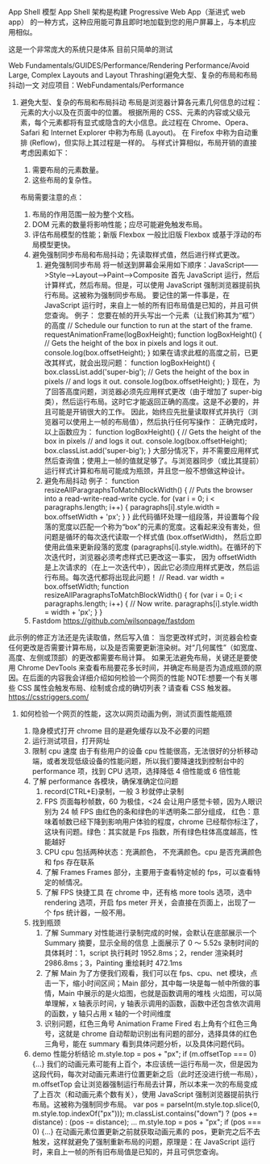 App Shell 模型
App Shell 架构是构建 Progressive Web App（渐进式 web app） 的一种方式，这种应用能可靠且即时地加载到您的用户屏幕上，与本机应用相似。

这是一个非常庞大的系统只是体系
目前只简单的测试

Web Fundamentals/GUIDES/Performance/Rendering Performance/Avoid Large, Complex Layouts and Layout Thrashing(避免大型、复杂的布局和布局抖动)一文
对应项目：WebFundamentals/Performance

1. 避免大型、复杂的布局和布局抖动
   布局是浏览器计算各元素几何信息的过程：元素的大小以及在页面中的位置。 根据所用的 CSS、元素的内容或父级元素，每个元素都将有显式或隐含的大小信息。此过程在 Chrome、Opera、Safari 和 Internet Explorer 中称为布局 (Layout)。 在 Firefox 中称为自动重排 (Reflow)，但实际上其过程是一样的。
   与样式计算相似，布局开销的直接考虑因素如下：

   1. 需要布局的元素数量。
   2. 这些布局的复杂性。

   布局需要注意的点：

   1. 布局的作用范围一般为整个文档。
   2. DOM 元素的数量将影响性能；应尽可能避免触发布局。
   3. 评估布局模型的性能；新版 Flexbox 一般比旧版 Flexbox 或基于浮动的布局模型更快。
   4. 避免强制同步布局和布局抖动；先读取样式值，然后进行样式更改。
      1. 避免强制同步布局
         将一帧送到屏幕会采用如下顺序：JavaScript——>Style——>Layout——>Paint——>Composite
         首先 JavaScript 运行，然后计算样式，然后布局。但是，可以使用 JavaScript 强制浏览器提前执行布局。这被称为强制同步布局。
         要记住的第一件事是，在 JavaScript 运行时，来自上一帧的所有旧布局值是已知的，并且可供您查询。
         例子：
         您要在帧的开头写出一个元素（让我们称其为“框”）的高度
         // Schedule our function to run at the start of the frame.
         requestAnimationFrame(logBoxHeight);
         function logBoxHeight() {
         // Gets the height of the box in pixels and logs it out.
         console.log(box.offsetHeight);
         }
         如果在请求此框的高度之前，已更改其样式，就会出现问题：
         function logBoxHeight() {
         box.classList.add('super-big');
         // Gets the height of the box in pixels
         // and logs it out.
         console.log(box.offsetHeight);
         }
         现在，为了回答高度问题，浏览器必须先应用样式更改（由于增加了 super-big 类），然后运行布局。这时它才能返回正确的高度。这是不必要的，并且可能是开销很大的工作。
         因此，始终应先批量读取样式并执行（浏览器可以使用上一帧的布局值），然后执行任何写操作：
         正确完成时，以上函数应为：
         function logBoxHeight() {
         // Gets the height of the box in pixels
         // and logs it out.
         console.log(box.offsetHeight);
         box.classList.add('super-big');
         }
         大部分情况下，并不需要应用样式然后查询值；使用上一帧的值就足够了。与浏览器同步（或比其提前）运行样式计算和布局可能成为瓶颈，并且您一般不想做这种设计。
      2. 避免布局抖动
         例子：
         function resizeAllParagraphsToMatchBlockWidth() {
         // Puts the browser into a read-write-read-write cycle.
         for (var i = 0; i < paragraphs.length; i++) {
         paragraphs[i].style.width = box.offsetWidth + 'px';
         }
         }
         此代码循环处理一组段落，并设置每个段落的宽度以匹配一个称为“box”的元素的宽度。这看起来没有害处，但问题是循环的每次迭代读取一个样式值 (box.offsetWidth)，
         然后立即使用此值来更新段落的宽度 (paragraphs[i].style.width)。在循环的下次迭代时，浏览器必须考虑样式已更改这一事实，
         因为 offsetWidth 是上次请求的（在上一次迭代中），因此它必须应用样式更改，然后运行布局。每次迭代都将出现此问题！
         // Read.
         var width = box.offsetWidth;
         function resizeAllParagraphsToMatchBlockWidth() {
         for (var i = 0; i < paragraphs.length; i++) {
         // Now write.
         paragraphs[i].style.width = width + 'px';
         }
         }
   5. Fastdom
      https://github.com/wilsonpage/fastdom

此示例的修正方法还是先读取值，然后写入值：
当您更改样式时，浏览器会检查任何更改是否需要计算布局，以及是否需要更新渲染树。对“几何属性”（如宽度、高度、左侧或顶部）的更改都需要布局计算。
如果无法避免布局，关键还是要使用 Chrome DevTools 来查看布局要花多长时间，并确定布局是否为造成瓶颈的原因。在后面的内容我会详细介绍如何检验一个网页的性能
NOTE:想要一个有关哪些 CSS 属性会触发布局、绘制或合成的确切列表？请查看 CSS 触发器。https://csstriggers.com/

1. 如何检验一个网页的性能，这次以网页动画为例，测试页面性能瓶颈

   1. 隐身模式打开 chrome
      目的是避免缓存以及不必要的问题
   2. 运行测试项目，打开网址
   3. 限制 cpu 速度
      由于有些用户的设备 cpu 性能很高，无法很好的分析移动端，或者发现低级设备的性能问题，所以我们要降速找到控制台中的 performance 项，找到 CPU 选项，选择降低 4 倍性能或 6 倍性能
   4. 了解 performance 各模块，确保准确定位问题
      1. record(CTRL+E)录制，一般 3 秒就停止录制
      2. FPS
         页面每秒帧数，60 为极佳，<24 会让用户感觉卡顿，因为人眼识别为 24 帧
         FPS 由红色的条和绿色的半透明条二部分组成， 红色：意味着帧数已经下降到影响用户体验的程度，chrome 已经帮你标注了，这块有问题。绿色：其实就是 Fps 指数，所有绿色柱体高度越高，性能越好
      3. CPU
         cpu 包括两种状态：充满颜色， 不充满颜色。cpu 是否充满颜色和 fps 存在联系
      4. 了解 Frames
         Frames 部分，主要用于查看特定帧的 fps，可以查看特定的帧情况。
      5. 了解 FPS 快捷工具
         在 chrome 中，还有格 more tools 选项，选中 rendering 选项，开启 fps meter 开关，会直接在页面上，出现了一个 fps 统计器，一般不用。
   5. 找到瓶颈
      1. 了解 Summary
         对性能进行录制完成的时候，会默认在底部展示一个 Summary 摘要，显示全局的信息
         上面展示了 0 ～ 5.52s 录制时间的具体耗时：1，script 执行耗时 1952.8ms；2，render 渲染耗时 2986.8ms；3，Painting 重绘耗时 472.1ms
      2. 了解 Main
         为了方便我们观看，我们可以在 fps、cpu、net 模块，点击一下，缩小时间区间；Main 部分，其中每一块是每一帧中所做的事情，Main 中展示的是火焰图，也就是函数调用的堆栈
         火焰图，可以简单理解，x 轴表示时间，y 轴表示调用的函数，函数中还包含依次调用的函数，y 轴只占用 x 轴的一个时间维度
      3. 识别问题，红色三角号
         Animation Frame Fired 右上角有个红色三角号，这就是 chrome 自动帮助识别出有问题的部分，选择具体的红色三角号，能在 summary 看到具体问题分析，以及具体问题代码。
   6. demo 性能分析结论
      m.style.top = pos + "px";
      if (m.offsetTop === 0) {...}
      我们的动画元素可能有上百个，本应该统一运行布局一次，但是因为这段代码，每次对动画元素进行位置更新之后（此时还没进行统一布局），m.offsetTop 会让浏览器强制运行布局去计算，所以本来一次的布局变成了上百次（和动画元素个数有关），使用 JavaScript 强制浏览器提前执行布局。这被称为强制同步布局。
      var pos = parseInt(m.style.top.slice(0, m.style.top.indexOf("px")));
      m.classList.contains("down") ? (pos += distance) : (pos -= distance);
      ...
      m.style.top = pos + "px";
      if (pos === 0) {...}
      在动画元素位置更新之前就获取动画元素的 pos，更新完之后不去触发，这样就避免了强制重新布局的问题，原理是：在 JavaScript 运行时，来自上一帧的所有旧布局值是已知的，并且可供您查询。
